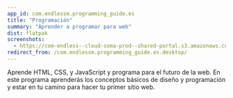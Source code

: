 ```yaml
---
app_id: com.endlessm.programming_guide.es
title: "Programación"
summary: "Aprender a programar para web"
dist: flatpak
screenshots:
  - https://com-endless--cloud-soma-prod--shared-portal.s3.amazonaws.com/apps.354.screenshots.b8e358cc-a18d-46aa-adad-5f29a259d589_202001172038635555.png
redirect_from: /com.endlessm.programming_guide.es.desktop/
---
```


<p>Aprende HTML, CSS, y JavaScript y programa para el futuro de la web. En este programa aprenderás los conceptos básicos de diseño y programación y estar en tu camino para hacer tu primer sitio web.</p>
